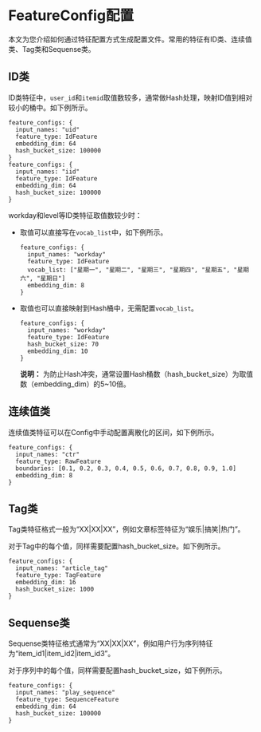 # FeatureConfig配置

本文为您介绍如何通过特征配置方式生成配置文件。常用的特征有ID类、连续值类、Tag类和Sequense类。

## ID类

ID类特征中，`user_id`和`itemid`取值数较多，通常做Hash处理，映射ID值到相对较小的桶中。如下例所示。

```
feature_configs: {
  input_names: "uid"
  feature_type: IdFeature
  embedding_dim: 64
  hash_bucket_size: 100000
}
feature_configs: {
  input_names: "iid"
  feature_type: IdFeature
  embedding_dim: 64
  hash_bucket_size: 100000
}
```

workday和level等ID类特征取值数较少时：

-   取值可以直接写在`vocab_list`中，如下例所示。

    ```
    feature_configs: {
      input_names: "workday"
      feature_type: IdFeature
      vocab_list: ["星期一", "星期二", "星期三", "星期四", "星期五", "星期六", "星期日"]
      embedding_dim: 8
    }
    ```

-   取值也可以直接映射到Hash桶中，无需配置`vocab_list`。

    ```
    feature_configs: {
      input_names: "workday"
      feature_type: IdFeature
      hash_bucket_size: 70
      embedding_dim: 10
    }
    ```

    **说明：** 为防止Hash冲突，通常设置Hash桶数（hash\_bucket\_size）为取值数（embedding\_dim）的5~10倍。


## 连续值类

连续值类特征可以在Config中手动配置离散化的区间，如下例所示。

```
feature_configs: {
  input_names: "ctr"
  feature_type: RawFeature
  boundaries: [0.1, 0.2, 0.3, 0.4, 0.5, 0.6, 0.7, 0.8, 0.9, 1.0]
  embedding_dim: 8
}
```

## Tag类

Tag类特征格式一般为“XX\|XX\|XX”，例如文章标签特征为“娱乐\|搞笑\|热门”。

对于Tag中的每个值，同样需要配置hash\_bucket\_size。如下例所示。

```
feature_configs: {
  input_names: "article_tag"
  feature_type: TagFeature
  embedding_dim: 16
  hash_bucket_size: 1000
}
```

## Sequense类

Sequense类特征格式通常为“XX\|XX\|XX”，例如用户行为序列特征为“item\_id1\|item\_id2\|item\_id3”。

对于序列中的每个值，同样需要配置hash\_bucket\_size，如下例所示。

```
feature_configs: {
  input_names: "play_sequence"
  feature_type: SequenceFeature
  embedding_dim: 64
  hash_bucket_size: 100000
}
```

